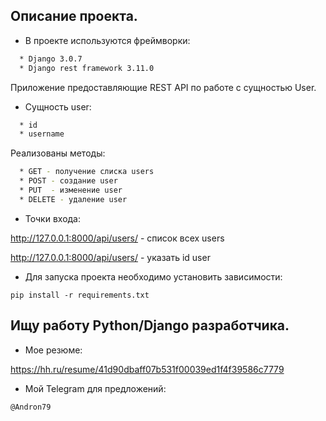 ## Описание проекта.

*  В проекте используются фреймворки:
```bash
  * Django 3.0.7
  * Django rest framework 3.11.0
 ``` 
Приложение предоставляющие REST API по работе с сущностью User.

*  Сущность user:
```bash
  * id
  * username
 ``` 
Реализованы методы:

```bash
  * GET - получение слиска users
  * POST - создание user
  * PUT  - изменение user
  * DELETE - удаление user
 ``` 
*  Точки входа:

  http://127.0.0.1:8000/api/users/   - список всех users
  
  http://127.0.0.1:8000/api/users/<id> -  указать id user 
  
  
* Для запуска проекта необходимо установить зависимости:
```
pip install -r requirements.txt
```


## Ищу работу Python/Django разработчика.
* Мое резюме:

https://hh.ru/resume/41d90dbaff07b531f00039ed1f4f39586c7779
* Мой Telegram для предложений:
```bash 
@Andron79
```
